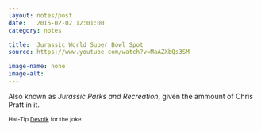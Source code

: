 ```yaml
---
layout: notes/post
date:   2015-02-02 12:01:00
category: notes

title:  Jurassic World Super Bowl Spot
source: https://www.youtube.com/watch?v=MaAZXbQs3SM

image-name: none 
image-alt:
---
```


Also known as _Jurassic Parks and Recreation_, given the ammount of Chris Pratt in it. 

<small>Hat-Tip [Devnik](http://www.reddit.com/r/movies/comments/2ughjl/jurassic_world_official_super_bowl_tv_spot_2015/co89dqz) for the joke.</small>